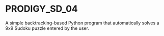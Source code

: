 # PRODIGY_SD_04
A simple backtracking-based Python program that automatically solves a 9x9 Sudoku puzzle entered by the user.
